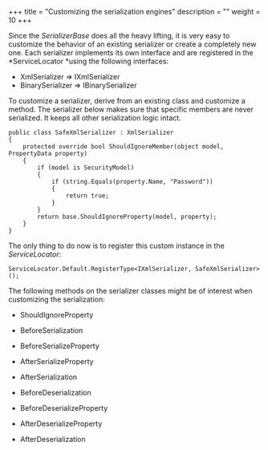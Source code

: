 +++
title = "Customizing the serialization engines" 
description = ""
weight = 10
+++

Since the *SerializerBase* does all the heavy lifting, it is very easy to customize the behavior of an existing serializer or create a completely new one. Each serializer implements its own interface and are registered in the *ServiceLocator *using the following interfaces:

-   XmlSerializer =\> IXmlSerializer
-   BinarySerializer =\> IBinarySerializer

To customize a serializer, derive from an existing class and customize a method. The serializer below makes sure that specific members are never serialized. It keeps all other serialization logic intact.

```
public class SafeXmlSerializer : XmlSerializer
{
    protected override bool ShouldIgnoreMember(object model, PropertyData property)
    {
        if (model is SecurityModel)
        {
            if (string.Equals(property.Name, "Password"))
            {
                return true;
            }
        }
        return base.ShouldIgnoreProperty(model, property);
    }
}
```

The only thing to do now is to register this custom instance in the *ServiceLocator*:

```
ServiceLocator.Default.RegisterType<IXmlSerializer, SafeXmlSerializer>();
```

The following methods on the serializer classes might be of interest when customizing the serialization:

-   ShouldIgnoreProperty

-   BeforeSerialization
-   BeforeSerializeProperty
-   AfterSerializeProperty
-   AfterSerialization

-   BeforeDeserialization
-   BeforeDeserializeProperty
-   AfterDeserializeProperty
-   AfterDeserialization

